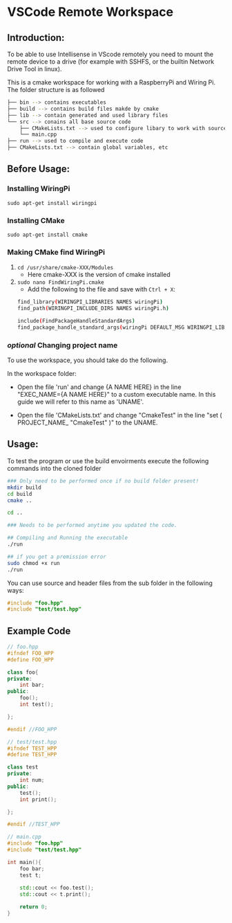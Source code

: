 # VSCode Remote Workspace 

## Introduction:
To be able to use Intellisense in VScode remotely you need to mount the remote device to a drive (for example with SSHFS, or the builtin Network Drive Tool in linux).

This is a cmake workspace for working with a RaspberryPi and Wiring Pi. The folder structure is as followed
```bash
├── bin --> contains executables
├── build --> contains build files makde by cmake 
├── lib --> contain generated and used library files
└── src --> conains all base source code
    ├── CMakeLists.txt --> used to configure libary to work with source code 
    └── main.cpp
├── run --> used to compile and execute code
├── CMakeLists.txt --> contain global variables, etc
```

## Before Usage:

### Installing WiringPi
`sudo apt-get install wiringpi`

### Installing CMake
`sudo apt-get install cmake`

### Making CMake find WiringPi
1. `cd /usr/share/cmake-XXX/Modules`
    - Here cmake-XXX is the version of cmake installed 
2. `sudo nano FindWiringPi.cmake`
    - Add the following to the file and save with `Ctrl + X`: 
    ```bash
    find_library(WIRINGPI_LIBRARIES NAMES wiringPi)
    find_path(WIRINGPI_INCLUDE_DIRS NAMES wiringPi.h)

    include(FindPackageHandleStandardArgs)
    find_package_handle_standard_args(wiringPi DEFAULT_MSG WIRINGPI_LIBRARIES WIRINGPI_INCLUDE_DIRS)
    ```

### *optional* Changing project name
To use the workspace, you should take do the following. 

In the workspace folder: 
- Open the file 'run' and change {A NAME HERE} in the line "EXEC_NAME={A NAME HERE}"
to a custom executable name. In this guide we will refer to this name as 'UNAME'.

- Open the file 'CMakeLists.txt' and change "CmakeTest" in the line "set ( PROJECT_NAME_ "CmakeTest" )" to the UNAME.


## Usage:
To test the program or use the build envoirments execute the following commands into the cloned folder

```bash
### Only need to be performed once if no build folder present!
mkdir build
cd build 
cmake ..

cd ..

### Needs to be performed anytime you updated the code. 

## Compiling and Running the executable 
./run 

## if you get a premission error 
sudo chmod +x run
./run

```

You can use source and header files from the sub folder in the following ways:
```c++
#include "foo.hpp"
#include "test/test.hpp"
```

## Example Code

```c++
// foo.hpp
#ifndef FOO_HPP
#define FOO_HPP

class foo{
private:
    int bar;
public: 
    foo();
    int test();

};

#endif //FOO_HPP

// test/test.hpp
#ifndef TEST_HPP
#define TEST_HPP

class test
private:
    int num;
public: 
    test();
    int print();

};

#endif //TEST_HPP

// main.cpp
#include "foo.hpp"
#include "test/test.hpp"

int main(){
    foo bar;
    test t;
    
    std::cout << foo.test();
    std::cout << t.print();

    return 0;
}
``` 
